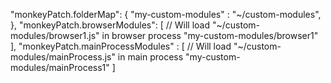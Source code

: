 "monkeyPatch.folderMap": {
    "my-custom-modules" : "~/custom-modules",
},
"monkeyPatch.browserModules": [
    // Will load "~/custom-modules/browser1.js" in browser process
    "my-custom-modules/browser1"
],
"monkeyPatch.mainProcessModules" : [
    // Will load "~/custom-modules/mainProcess.js" in main process
    "my-custom-modules/mainProcess1"
]

